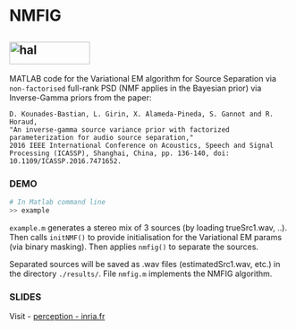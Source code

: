 # NMFIG

##  <a src="https://inria.hal.science/INRIA/public/HAL_logotype_rvb_fond_clair_fr_1.png" href="https://inria.hal.science/hal-01253169v1/document"> <img src="https://inria.hal.science/INRIA/public/HAL_logotype_rvb_fond_clair_fr_1.png" alt="hal" width="144" height="40"></a>

MATLAB code for the Variational EM algorithm for Source Separation via `non-factorised` full-rank PSD (NMF applies in the Bayesian prior) via Inverse-Gamma priors from the paper:

```
D. Kounades-Bastian, L. Girin, X. Alameda-Pineda, S. Gannot and R. Horaud, 
"An inverse-gamma source variance prior with factorized parameterization for audio source separation,"
2016 IEEE International Conference on Acoustics, Speech and Signal Processing (ICASSP), Shanghai, China, pp. 136-140, doi: 10.1109/ICASSP.2016.7471652.
```

### DEMO

```python
# In Matlab command line
>> example
```

`example.m` generates a stereo mix of 3 sources (by loading trueSrc1.wav, ..).
Then calls `initNMF()` to provide initialisation for the Variational EM params (via binary masking).
Then applies `nmfig()` to separate the sources. 

Separated sources will be saved as .wav files (estimatedSrc1.wav, etc.) in the directory `./results/`. File `nmfig.m` implements the NMFIG algorithm.

### SLIDES

Visit - [perception - inria.fr](https://team.inria.fr/perception/research/nmfig/)








